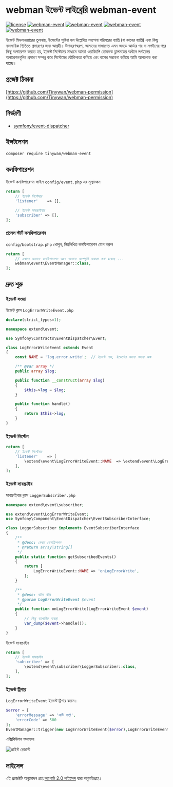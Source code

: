 # webman ইভেন্ট লাইব্রেরি webman-event

[![license](https://img.shields.io/github/license/Tinywan/webman-event)]()
[![webman-event](https://img.shields.io/github/v/release/tinywan/webman-event?include_prereleases)]()
[![webman-event](https://img.shields.io/badge/build-passing-brightgreen.svg)]()
[![webman-event](https://img.shields.io/github/last-commit/tinywan/webman-event/main)]()
[![webman-event](https://img.shields.io/github/v/tag/tinywan/webman-event?color=ff69b4)]()

ইভেন্ট মিডলওয়্যারের তুলনায়, ইভেন্টের সুবিধা হল উল্লেখিত মধ্যপনা পরিসরের ব্যাপ্তি (বা কানের ব্যাপ্তি) এবং কিছু ব্যবসায়িক স্থিতিতে প্রসারণের জন্য আগ্রহী। উদাহরণস্বরূপ, আমাদের সাধারণত এমন অবডে আর্ডার পর বা লগইনের পরে কিছু অপারেশন করতে হয়, ইভেন্ট সিস্টেমের মাধ্যমে আমরা ওয়াক্যিলি হোমফড হ্লালমডের অধীনে লগইনের অপারেশনগুলির প্রসারণ সম্পন্ন করে সিস্টেমের যৌক্তিকতা কমিয়ে এবং বাগের সম্ভাবনা কমিয়ে আমি আপলোড করা যাচ্ছে।

## প্রজেক্ট ঠিকানা

[https://github.com/Tinywan/webman-permission](https://github.com/Tinywan/webman-permission)

## নির্ভরণী

- [symfony/event-dispatcher](https://github.com/symfony/event-dispatcher)

## ইন্সটলেশন

```shell script
composer require tinywan/webman-event
```
## কনফিগারেশন 

ইভেন্ট কনফিগারেশন ফাইল `config/event.php` এর মূল্যাংকন 

```php
return [
    // ইভেন্ট লিস্টেনার
    'listener'    => [],

    // ইভেন্ট সাবস্ক্রাইবার
    'subscriber' => [],
];
```
### প্রসেস স্টার্ট কনফিগারেশন

`config/bootstrap.php` খোলুন, নিম্নলিখিত কনফিগারেশন যোগ করুন

```php
return [
    // এখানে অন্যান্য কনফিগারেশন অংশ অন্যান্য অংশগুলি অবাকা করা হয়েছে ...
    webman\event\EventManager::class,
];
```
## দ্রুত শুরু

### ইভেন্ট সংজ্ঞা

ইভেন্ট ক্লাস `LogErrorWriteEvent.php`

```php
declare(strict_types=1);

namespace extend\event;

use Symfony\Contracts\EventDispatcher\Event;

class LogErrorWriteEvent extends Event
{
    const NAME = 'log.error.write';  // ইভেন্ট নাম, ইভেন্টের অনন্য অনন্য অঙ্ক

    /** @var array */
    public array $log;

    public function __construct(array $log)
    {
        $this->log = $log;
    }

    public function handle()
    {
        return $this->log;
    }
}
```

### ইভেন্ট লিস্টেন

```php
return [
    // ইভেন্ট লিস্টেনার
    'listener'    => [
        \extend\event\LogErrorWriteEvent::NAME  => \extend\event\LogErrorWriteEvent::class,
    ],
];
```

### ইভেন্ট সাবস্ক্রাইব

সাবস্ক্রাইবার ক্লাস `LoggerSubscriber.php`

```php
namespace extend\event\subscriber;

use extend\event\LogErrorWriteEvent;
use Symfony\Component\EventDispatcher\EventSubscriberInterface;

class LoggerSubscriber implements EventSubscriberInterface
{
    /**
     * @desc: মেথড ডেসক্রিপশন
     * @return array|string[]
     */
    public static function getSubscribedEvents()
    {
        return [
            LogErrorWriteEvent::NAME => 'onLogErrorWrite',
        ];
    }

    /**
     * @desc: ঘটনা হ্টার
     * @param LogErrorWriteEvent $event
     */
    public function onLogErrorWrite(LogErrorWriteEvent $event)
    {
        // কিছু ব্যাপারিক ব্যবস্থা
        var_dump($event->handle());
    }
}
```

ইভেন্ট সাবস্ক্রাইব

```php
return [
    // ইভেন্ট সাবস্ক্রাইব
    'subscriber' => [
        \extend\event\subscriber\LoggerSubscriber::class,
    ],
];
```

### ইভেন্ট ট্রিগার

`LogErrorWriteEvent` ইভেন্ট ট্রিগার করুন।

```php
$error = [
    'errorMessage' => 'ত্রুটি বার্তা',
    'errorCode' => 500
];
EventManager::trigger(new LogErrorWriteEvent($error),LogErrorWriteEvent::NAME);
```

এক্সিকিউশন ফলাফল

![প্রাইন্ট রেজাল্ট](./trigger.png)

## লাইসেন্স

এই প্রজেক্টটি অনুমোদন প্রাপ্ত [অ্যাপাচি 2.0 লাইসেন্স](LICENSE) দ্বারা অনুমতিপ্রাপ্ত।
